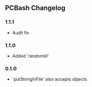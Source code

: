 ## PCBash Changelog

### 1.1.1
- Audit fix

### 1.1.0
- Added 'randomId'

### 0.1.0

- 'putStringInFile' also accepts objects
